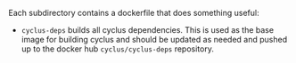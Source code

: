 
Each subdirectory contains a dockerfile that does something useful:

* ``cyclus-deps`` builds all cyclus dependencies.  This is used as the base
  image for building cyclus and should be updated as needed and pushed up to
  the docker hub ``cyclus/cyclus-deps`` repository.
